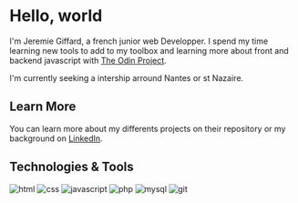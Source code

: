 # Hello, world

I'm Jeremie Giffard, a french junior web Developper. I spend my time learning new tools to add to my toolbox and learning more about front and backend javascript with [The Odin Project](https://www.theodinproject.com/).

I'm currently seeking a intership arround Nantes or st Nazaire.

## Learn More

You can learn more about my differents projects on their repository or my background on [LinkedIn](https://www.linkedin.com/in/jeremie-giffard-682673214/).

## Technologies & Tools
![html](https://camo.githubusercontent.com/2413280d84380236f22c2021210335b810e550ed91cf8d0e221b0a150ff1ad32/68747470733a2f2f696d672e736869656c64732e696f2f62616467652f2d48544d4c2d3030303f7374796c653d666c6174266c6f676f3d68746d6c35266c6f676f436f6c6f723d776869746526636f6c6f723d323138323931) ![css](https://camo.githubusercontent.com/a6934df69b51de6a635c06c95f4ad18818b3e911e274c726f47cb8d62c783f68/68747470733a2f2f696d672e736869656c64732e696f2f62616467652f2d4353532d3030303f7374796c653d666c6174266c6f676f3d63737333266c6f676f436f6c6f723d776869746526636f6c6f723d323138323931) ![javascript](https://camo.githubusercontent.com/dc87dd25b88b14ec8c49f3c221544b9f7bbce440ae91ab1e4d56ccc2513398ce/68747470733a2f2f696d672e736869656c64732e696f2f62616467652f2d4a6176615363726970742d3030303f7374796c653d666c6174266c6f676f436f6c6f723d7768697465266c6f676f3d6a61766173637269707426636f6c6f723d323138323931) ![php](https://img.shields.io/badge/PHP-777BB4?style=flat&logo=php&logoColor=white&color=218291) ![mysql](https://img.shields.io/badge/MySQL-00000F?style=flat&logo=mysql&logoColor=white&color=218291) ![git](https://camo.githubusercontent.com/c985dc1ccd0eb0e15ac5d2e576922fff819c91a2ac2033bcbaa78c0d977a00a9/68747470733a2f2f696d672e736869656c64732e696f2f62616467652f2d4769742d3030303f7374796c653d666c6174266c6f676f3d676974266c6f676f436f6c6f723d776869746526636f6c6f723d323138323931)


<!---
JeremieGiffard/JeremieGiffard is a ✨ special ✨ repository because its `README.md` (this file) appears on your GitHub profile.
You can click the Preview link to take a look at your changes.
--->
